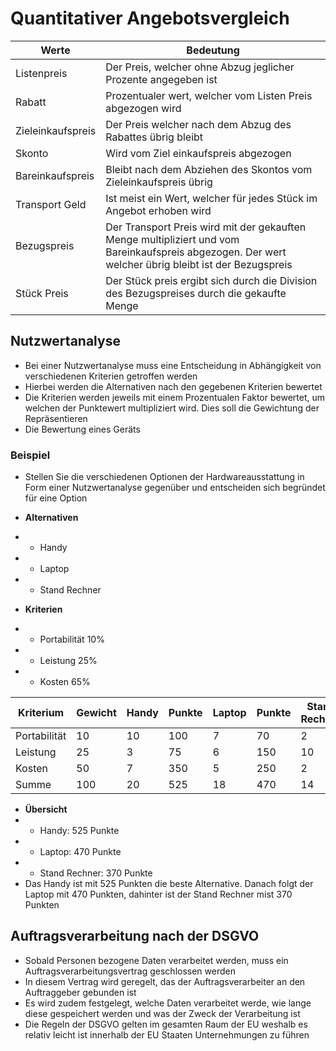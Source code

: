# Quantitativer Angebotsvergleich

|Werte|Bedeutung|
|-|-|
|Listenpreis|Der Preis, welcher ohne Abzug jeglicher Prozente angegeben ist|
|Rabatt|Prozentualer wert, welcher vom Listen Preis abgezogen wird|
|Zieleinkaufspreis|Der Preis welcher nach dem Abzug des Rabattes übrig bleibt|
|Skonto|Wird vom Ziel einkaufspreis abgezogen|
|Bareinkaufspreis|Bleibt nach dem Abziehen des Skontos vom Zieleinkaufspreis übrig|
|Transport Geld|Ist meist ein Wert, welcher für jedes Stück im Angebot erhoben wird|
|Bezugspreis|Der Transport Preis wird mit der gekauften Menge multipliziert und vom Bareinkaufspreis abgezogen. Der wert welcher übrig bleibt ist der Bezugspreis|
|Stück Preis|Der Stück preis ergibt sich durch die Division des Bezugspreises durch die gekaufte Menge|

## Nutzwertanalyse

- Bei einer Nutzwertanalyse muss eine Entscheidung in Abhängigkeit von verschiedenen Kriterien getroffen werden
- Hierbei werden die Alternativen nach den gegebenen Kriterien bewertet
- Die Kriterien werden jeweils mit einem Prozentualen Faktor bewertet, um welchen der Punktewert multipliziert wird. Dies soll die Gewichtung der Repräsentieren
- Die Bewertung eines Geräts

### Beispiel

- Stellen Sie die verschiedenen Optionen der Hardwareausstattung in Form einer Nutzwertanalyse gegenüber und entscheiden sich begründet für eine Option

- **Alternativen**
- - Handy
- - Laptop
- - Stand Rechner

- **Kriterien**
- - Portabilität $10\%$
- - Leistung $25\%$
- - Kosten $65\%$

|Kriterium|Gewicht|Handy|Punkte|Laptop|Punkte|Stand Rechner|Punkte|
|-|-|-|-|-|-|-|-|
|Portabilität|10|10|100|7|70|2|20|
|Leistung|25|3|75|6|150|10|250|
|Kosten|50|7|350|5|250|2|100|
|Summe|100|20|525|18|470|14|370|

- **Übersicht**
- - Handy: 525 Punkte
- - Laptop: 470 Punkte
- - Stand Rechner: 370 Punkte
- Das Handy ist mit 525 Punkten die beste Alternative. Danach folgt der Laptop mit 470 Punkten, dahinter ist der Stand Rechner mist 370 Punkten


## Auftragsverarbeitung nach der DSGVO

- Sobald Personen bezogene Daten verarbeitet werden, muss ein Auftragsverarbeitungsvertrag geschlossen werden
- In diesem Vertrag wird geregelt, das der Auftragsverarbeiter an den Auftraggeber gebunden ist
- Es wird zudem festgelegt, welche Daten verarbeitet werde, wie lange diese gespeichert werden und was der Zweck der Verarbeitung ist
- Die Regeln der DSGVO gelten im gesamten Raum der EU weshalb es relativ leicht ist innerhalb der EU Staaten Unternehmungen zu führen

